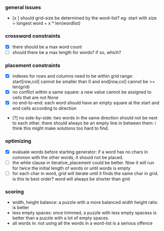### general issues
- [x ] should grid-size be determined by the word-list?  eg: start with size = longest word + x * len(wordlist)

### crossword constraints
- [x] there should be a max word count
- [ ] should there be a max length for words? if so, which?

### placement constraints
- [x] indexes for rows and columns need to be within grid range: start[row,col] cannot be smaller than 0 and end[row,col] cannot be >= len(grid)
- [x] no conflict within a same square: a new value cannot be assigned to cells that are not None
- [x] no end-to-end: each word should have an empty square at the start and end cells according to direction
- [?] no side-by-side: two words in the same direction should not be next to each other. there should always be an empty line in between them: i think this might make solutions too hard to find.

### optimizing
- [x] evaluate words before starting generator: if a word has no chars in common with the other words, it should not be placed. 
- [ ] the while clause in iterative_placement could be better. Now it will run for twice the initial length of words or until words is empty
- [ ] for each char in word, grid will iterate until it finds the same char in grid. is this te best order? word will always be shorter than grid

### scoring
- width, height balance: a puzzle with a more balanced width height ratio is better
- less empty spaces: once trimmed, a puzzle with less empty spacess is better than a puzzle with a lot of empty spaces.
- all words in: not using all the words in a word-list is a serious offence
